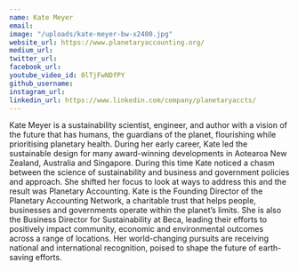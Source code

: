 ```yaml
---
name: Kate Meyer
email: 
image: "/uploads/kate-meyer-bw-x2400.jpg"
website_url: https://www.planetaryaccounting.org/
medium_url: 
twitter_url: 
facebook_url: 
youtube_video_id: 0lTjFwNDfPY
github_username: 
instagram_url: 
linkedin_url: https://www.linkedin.com/company/planetaryaccts/
---
```


Kate Meyer is a sustainability scientist, engineer, and author with a vision of the future that has humans, the guardians of the planet, flourishing while prioritising planetary health. During her early career, Kate led the sustainable design for many award-winning developments in Aotearoa New Zealand, Australia and Singapore. During this time Kate noticed a chasm between the science of sustainability and business and government policies and approach. She shifted her focus to look at ways to address this and the result was Planetary Accounting. Kate is the Founding Director of the Planetary Accounting Network, a charitable trust that helps people, businesses and governments operate within the planet’s limits. She is also the Business Director for Sustainability at Beca, leading their efforts to positively impact community, economic and environmental outcomes across a range of locations. Her world-changing pursuits are receiving national and international recognition, poised to shape the future of earth-saving efforts.
